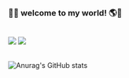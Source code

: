 <h3>🙌🧠 welcome to my world! 🌎👾</h3>
<br>
<div>
  <a href="https://eunjinee.tistory.com" target="_blank"><img src="https://img.shields.io/badge/tistory-FBEFFB?style=flat-square&logo=apachespark&logoColor=black"/></a>
  <a href="https://www.instagram.com/eunznidang" target="_blank"><img src="https://img.shields.io/badge/instagram-FBEFFB?style=flat-square&logo=instagram&logoColor=black"/></a>
</div>
<br>
<div>
<!-- 
  <img src="https://github-readme-stats.vercel.app/api/top-langs/?username=eunznidang&layout=compact&theme=graywhite&text_color=ffc0cb"/>
-->
  

![Anurag's GitHub stats](https://github-readme-stats.vercel.app/api?username=eunznidang&show_icons=true&theme=radical&bg_color=white&title_color=808080&icon_color=fed2fe&text_color=808080)


</div>
